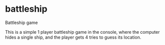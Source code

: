 # battleship
Battleship game

This is a simple 1 player battleship game in the console, where the computer hides a single ship, and the player gets 4 tries to guess its location.
